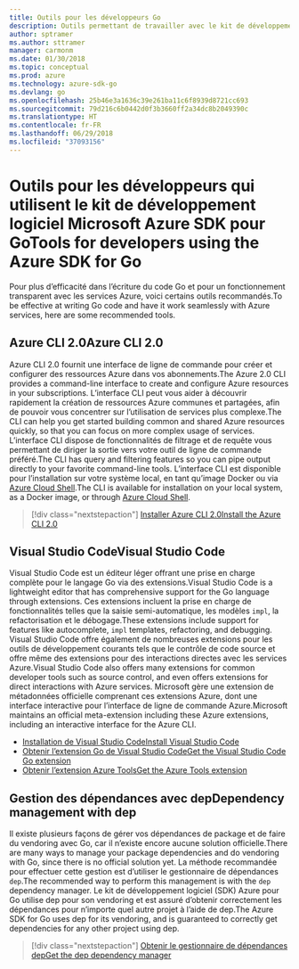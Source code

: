 ```yaml
---
title: Outils pour les développeurs Go
description: Outils permettant de travailler avec le kit de développement logiciel Microsoft Azure SDK pour Go et les services Azure
author: sptramer
ms.author: sttramer
manager: carmonm
ms.date: 01/30/2018
ms.topic: conceptual
ms.prod: azure
ms.technology: azure-sdk-go
ms.devlang: go
ms.openlocfilehash: 25b46e3a1636c39e261ba11c6f8939d8721cc693
ms.sourcegitcommit: 79d216c6b0442d0f3b3660ff2a34dc8b2049390c
ms.translationtype: HT
ms.contentlocale: fr-FR
ms.lasthandoff: 06/29/2018
ms.locfileid: "37093156"
---
```

# <a name="tools-for-developers-using-the-azure-sdk-for-go"></a><span data-ttu-id="8e14f-103">Outils pour les développeurs qui utilisent le kit de développement logiciel Microsoft Azure SDK pour Go</span><span class="sxs-lookup"><span data-stu-id="8e14f-103">Tools for developers using the Azure SDK for Go</span></span>

<span data-ttu-id="8e14f-104">Pour plus d’efficacité dans l’écriture du code Go et pour un fonctionnement transparent avec les services Azure, voici certains outils recommandés.</span><span class="sxs-lookup"><span data-stu-id="8e14f-104">To be effective at writing Go code and have it work seamlessly with Azure services, here are some recommended tools.</span></span>

## <a name="azure-cli-20"></a><span data-ttu-id="8e14f-105">Azure CLI 2.0</span><span class="sxs-lookup"><span data-stu-id="8e14f-105">Azure CLI 2.0</span></span>

<span data-ttu-id="8e14f-106">Azure CLI 2.0 fournit une interface de ligne de commande pour créer et configurer des ressources Azure dans vos abonnements.</span><span class="sxs-lookup"><span data-stu-id="8e14f-106">The Azure 2.0 CLI provides a command-line interface to create and configure Azure resources in your subscriptions.</span></span> <span data-ttu-id="8e14f-107">L’interface CLI peut vous aider à découvrir rapidement la création de ressources Azure communes et partagées, afin de pouvoir vous concentrer sur l’utilisation de services plus complexe.</span><span class="sxs-lookup"><span data-stu-id="8e14f-107">The CLI can help you get started building common and shared Azure resources quickly, so that you can focus on more complex usage of services.</span></span> <span data-ttu-id="8e14f-108">L’interface CLI dispose de fonctionnalités de filtrage et de requête vous permettant de diriger la sortie vers votre outil de ligne de commande préféré.</span><span class="sxs-lookup"><span data-stu-id="8e14f-108">The CLI has query and filtering features so you can pipe output directly to your favorite command-line tools.</span></span> <span data-ttu-id="8e14f-109">L’interface CLI est disponible pour l’installation sur votre système local, en tant qu’image Docker ou via [Azure Cloud Shell](https://docs.microsoft.com/en-us/azure/cloud-shell/overview).</span><span class="sxs-lookup"><span data-stu-id="8e14f-109">The CLI is available for installation on your local system, as a Docker image, or through [Azure Cloud Shell](https://docs.microsoft.com/en-us/azure/cloud-shell/overview).</span></span>

> [!div class="nextstepaction"]
> [<span data-ttu-id="8e14f-110">Installer Azure CLI 2.0</span><span class="sxs-lookup"><span data-stu-id="8e14f-110">Install the Azure CLI 2.0</span></span>](/cli/azure/install-azure-cli)

## <a name="visual-studio-code"></a><span data-ttu-id="8e14f-111">Visual Studio Code</span><span class="sxs-lookup"><span data-stu-id="8e14f-111">Visual Studio Code</span></span>

<span data-ttu-id="8e14f-112">Visual Studio Code est un éditeur léger offrant une prise en charge complète pour le langage Go via des extensions.</span><span class="sxs-lookup"><span data-stu-id="8e14f-112">Visual Studio Code is a lightweight editor that has comprehensive support for the Go language through extensions.</span></span> <span data-ttu-id="8e14f-113">Ces extensions incluent la prise en charge de fonctionnalités telles que la saisie semi-automatique, les modèles `impl`, la refactorisation et le débogage.</span><span class="sxs-lookup"><span data-stu-id="8e14f-113">These extensions include support for features like autocomplete, `impl` templates, refactoring, and debugging.</span></span> <span data-ttu-id="8e14f-114">Visual Studio Code offre également de nombreuses extensions pour les outils de développement courants tels que le contrôle de code source et offre même des extensions pour des interactions directes avec les services Azure.</span><span class="sxs-lookup"><span data-stu-id="8e14f-114">Visual Studio Code also offers many extensions for common developer tools such as source control, and even offers extensions for direct interactions with Azure services.</span></span> <span data-ttu-id="8e14f-115">Microsoft gère une extension de métadonnées officielle comprenant ces extensions Azure, dont une interface interactive pour l’interface de ligne de commande Azure.</span><span class="sxs-lookup"><span data-stu-id="8e14f-115">Microsoft maintains an official meta-extension including these Azure extensions, including an interactive interface for the Azure CLI.</span></span>

* [<span data-ttu-id="8e14f-116">Installation de Visual Studio Code</span><span class="sxs-lookup"><span data-stu-id="8e14f-116">Install Visual Studio Code</span></span>](https://code.visualstudio.com/Download)
* [<span data-ttu-id="8e14f-117">Obtenir l’extension Go de Visual Studio Code</span><span class="sxs-lookup"><span data-stu-id="8e14f-117">Get the Visual Studio Code Go extension</span></span>](https://code.visualstudio.com/docs/languages/go)
* [<span data-ttu-id="8e14f-118">Obtenir l’extension Azure Tools</span><span class="sxs-lookup"><span data-stu-id="8e14f-118">Get the Azure Tools extension</span></span>](https://marketplace.visualstudio.com/items?itemName=ms-vscode.vscode-azureextensionpack)

## <a name="dependency-management-with-dep"></a><span data-ttu-id="8e14f-119">Gestion des dépendances avec dep</span><span class="sxs-lookup"><span data-stu-id="8e14f-119">Dependency management with dep</span></span>

<span data-ttu-id="8e14f-120">Il existe plusieurs façons de gérer vos dépendances de package et de faire du vendoring avec Go, car il n’existe encore aucune solution officielle.</span><span class="sxs-lookup"><span data-stu-id="8e14f-120">There are many ways to manage your package dependencies and do vendoring with Go, since there is no official solution yet.</span></span> <span data-ttu-id="8e14f-121">La méthode recommandée pour effectuer cette gestion est d’utiliser le gestionnaire de dépendances `dep`.</span><span class="sxs-lookup"><span data-stu-id="8e14f-121">The recommended way to perform this management is with the `dep` dependency manager.</span></span> <span data-ttu-id="8e14f-122">Le kit de développement logiciel (SDK) Azure pour Go utilise dep pour son vendoring et est assuré d’obtenir correctement les dépendances pour n’importe quel autre projet à l’aide de dep.</span><span class="sxs-lookup"><span data-stu-id="8e14f-122">The Azure SDK for Go uses dep for its vendoring, and is guaranteed to correctly get dependencies for any other project using dep.</span></span>

> [!div class="nextstepaction"]
> [<span data-ttu-id="8e14f-123">Obtenir le gestionnaire de dépendances dep</span><span class="sxs-lookup"><span data-stu-id="8e14f-123">Get the dep dependency manager</span></span>](https://github.com/golang/dep)
